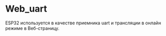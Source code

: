 # Web_uart
ESP32 используется в качестве приемника uart и трансляции в онлайн режиме в Веб-страницу. 
